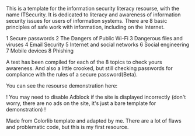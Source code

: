 This is a template for the information security literacy resourse, with the name ITSecurity. 
It is dedicated to literacy and awareness of information security issues for users of information systems. There are 8 basic principles of safe work with information, including on the Internet.

1 Secure passwords
2 The Dangers of Public Wi-Fi
3 Dangerous files and viruses
4 Email Security
5 Internet and social networks
6 Social engineering
7 Mobile devices
8 Phishing

A test has been compiled for each of the 8 topics to check yours awareness. 
And also a little crooked, but still checking passwords for compliance with the rules of a secure password(Beta).

You can see the resourse demonstration here: 

! You may need to disable Adblock if the site is displayed incorrectly (don't worry, there are no ads on the site, it's just a bare template for demonstration) !

Made from Colorlib template and adapted by me. There are a lot of flaws and problematic code, but this is my first resource.

